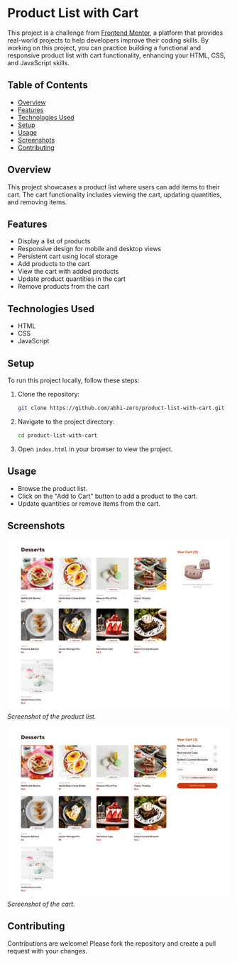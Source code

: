 # Product List with Cart

This project is a challenge from [Frontend Mentor](https://www.frontendmentor.io), a platform that provides real-world projects to help developers improve their coding skills. By working on this project, you can practice building a functional and responsive product list with cart functionality, enhancing your HTML, CSS, and JavaScript skills.

## Table of Contents

- [Overview](#overview)
- [Features](#features)
- [Technologies Used](#technologies-used)
- [Setup](#setup)
- [Usage](#usage)
- [Screenshots](#screenshots)
- [Contributing](#contributing)

## Overview

This project showcases a product list where users can add items to their cart. The cart functionality includes viewing the cart, updating quantities, and removing items.

## Features

- Display a list of products
- Responsive design for mobile and desktop views
- Persistent cart using local storage
- Add products to the cart
- View the cart with added products
- Update product quantities in the cart
- Remove products from the cart

## Technologies Used

- HTML
- CSS
- JavaScript

## Setup

To run this project locally, follow these steps:

1. Clone the repository:
    ```sh
    git clone https://github.com/abhi-zero/product-list-with-cart.git
    ```
2. Navigate to the project directory:
    ```sh
    cd product-list-with-cart
    ```
3. Open `index.html` in your browser to view the project.

## Usage

- Browse the product list.
- Click on the "Add to Cart" button to add a product to the cart.
- Update quantities or remove items from the cart.

## Screenshots

![Product List](./assets/screenshots/product-list.png)
*Screenshot of the product list.*

![Cart](./assets/screenshots/cart-list.png)
*Screenshot of the cart.*

## Contributing

Contributions are welcome! Please fork the repository and create a pull request with your changes.
